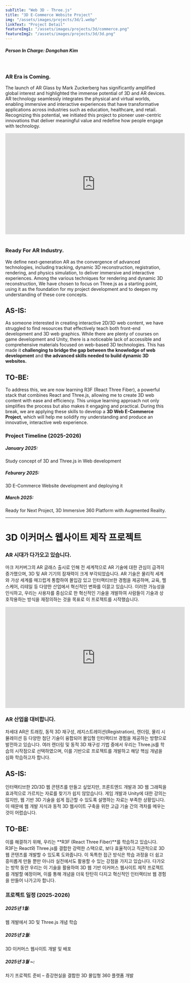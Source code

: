 ```yaml
---
subTitle: "Web 3D - Three.js" 
title: "3D E-Commerce Website Project"
img: "/assets/images/projects/3d/1.webp"
linkText: "Project Detail"
featureImg1: "/assets/images/projects/3d/commerce.png"
featureImg2: "/assets/images/projects/3d/3d.png"
---
```

##### Person In Charge: Dongchan Kim

<br>

### AR Era is Coming.
The launch of AR Glass by Mark Zuckerberg has significantly amplified global interest and highlighted the immense potential of 3D and AR devices. AR technology seamlessly integrates the physical and virtual worlds, enabling immersive and interactive experiences that have transformative applications across industries such as education, healthcare, and retail. Recognizing this potential, we initiated this project to pioneer user-centric innovations that deliver meaningful value and redefine how people engage with technology.
<br>

<iframe width="560" height="315" src="https://www.youtube.com/embed/DrL7e1yvDAs?si=Z4T4D65fNRqV5Wsf" title="YouTube video player" frameborder="0" allow="accelerometer; autoplay; clipboard-write; encrypted-media; gyroscope; picture-in-picture; web-share" referrerpolicy="strict-origin-when-cross-origin" allowfullscreen></iframe>

<br>
<br>

### Ready For AR Industry.
We define next-generation AR as the convergence of advanced technologies, including tracking, dynamic 3D reconstruction, registration, rendering, and physics simulation, to deliver immersive and interactive experiences. Among the various techniques for rendering and dynamic 3D reconstruction, We have chosen to focus on Three.js as a starting point, using it as the foundation for my project development and to deepen my understanding of these core concepts.


## AS-IS:
As someone interested in creating interactive 2D/3D web content, we have struggled to find resources that effectively teach both front-end development and 3D web graphics. While there are plenty of courses on game development and Unity, there is a noticeable lack of accessible and comprehensive materials focused on web-based 3D technologies. This has made it **challenging to bridge the gap between the knowledge of web development** and **the advanced skills needed to build dynamic 3D websites.**

## TO-BE:
To address this, we are now learning R3F (React Three Fiber), a powerful stack that combines React and Three.js, allowing me to create 3D web content with ease and efficiency. This unique learning approach not only simplifies the process but also makes it engaging and practical. During this break, we are applying these skills to develop a **3D Web E-Commerce Project**, which will help me solidify my understanding and produce an innovative, interactive web experience.

### Project Timeline (2025-2026)
##### January 2025: 
Study concept of 3D and Three.js in Web development
##### Feburary 2025: 
3D E-Commerce Website development and deploying it 
##### March 2025:
Ready for Next Project, 3D Immersive 360 Platform with Augmented Reality. 

--- 

# 3D 이커머스 웹사이트 제작 프로젝트

### AR 시대가 다가오고 있습니다.
마크 저커버그의 AR 글래스 출시로 인해 전 세계적으로 AR 기술에 대한 관심이 급격히 증가했으며, 3D 및 AR 기기의 잠재력이 크게 부각되었습니다. AR 기술은 물리적 세계와 가상 세계를 매끄럽게 통합하여 몰입감 있고 인터랙티브한 경험을 제공하며, 교육, 헬스케어, 리테일 등 다양한 산업에서 혁신적인 변화를 이끌고 있습니다. 이러한 가능성을 인식하고, 우리는 사용자를 중심으로 한 혁신적인 기술을 개발하여 사람들이 기술과 상호작용하는 방식을 재정의하는 것을 목표로 이 프로젝트를 시작했습니다.
<br>

<iframe width="560" height="315" src="https://www.youtube.com/embed/DrL7e1yvDAs?si=Z4T4D65fNRqV5Wsf" title="YouTube video player" frameborder="0" allow="accelerometer; autoplay; clipboard-write; encrypted-media; gyroscope; picture-in-picture; web-share" referrerpolicy="strict-origin-when-cross-origin" allowfullscreen></iframe>


### AR 산업을 대비합니다.
차세대 AR은 트래킹, 동적 3D 재구성, 레지스트레이션(Registration), 렌더링, 물리 시뮬레이션 등 다양한 첨단 기술이 융합되어 몰입형 인터랙티브 경험을 제공하는 방향으로 발전하고 있습니다. 여러 렌더링 및 동적 3D 재구성 기법 중에서 우리는 Three.js를 학습의 시작점으로 선택하였으며, 이를 기반으로 프로젝트를 개발하고 해당 핵심 개념을 심화 학습하고자 합니다.


## AS-IS:
인터랙티브한 2D/3D 웹 콘텐츠를 만들고 싶었지만, 프론트엔드 개발과 3D 웹 그래픽을 효과적으로 가르치는 자료를 찾기가 쉽지 않았습니다. 게임 개발과 Unity에 대한 강의는 많지만, 웹 기반 3D 기술을 쉽게 접근할 수 있도록 설명하는 자료는 부족한 상황입니다.
이 때문에 웹 개발 지식과 동적 3D 웹사이트 구축을 위한 고급 기술 간의 격차를 메우는 것이 어렵습니다.

## TO-BE:
이를 해결하기 위해, 우리는 **R3F (React Three Fiber)**를 학습하고 있습니다. R3F는 React와 Three.js를 결합한 강력한 스택으로, 보다 효율적이고 직관적으로 3D 웹 콘텐츠를 개발할 수 있도록 도와줍니다.
이 독특한 접근 방식은 학습 과정을 더 쉽고 흥미롭게 만들 뿐만 아니라 실전에서도 활용할 수 있는 강점을 가지고 있습니다.
다가오는 방학 동안 우리는 이 기술을 활용하여 3D 웹 기반 이커머스 웹사이트 제작 프로젝트를 개발할 예정이며, 이를 통해 개념을 더욱 탄탄히 다지고 혁신적인 인터랙티브 웹 경험을 만들어 나가고자 합니다.

### 프로젝트 일정 (2025-2026)
##### 2025년 1월:
웹 개발에서 3D 및 Three.js 개념 학습

##### 2025년 2월:
3D 이커머스 웹사이트 개발 및 배포

##### 2025년 3월 ~:
차기 프로젝트 준비 – 증강현실을 결합한 3D 몰입형 360 플랫폼 개발